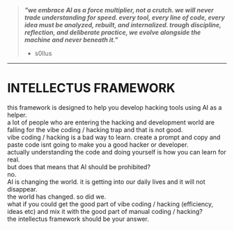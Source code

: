 > ***"we embrace AI as a force multiplier, not a crutch. we will never trade understanding for speed. every tool, every line of code, every idea must be analyzed, rebuilt, and internalized. trough discipline, reflection, and deliberate practice, we evolve alongside the machine and never beneath it."***
> - s0llus

--- 

# INTELLECTUS FRAMEWORK
this framework is designed to help you develop hacking tools using AI as a helper.  
a lot of people who are entering the hacking and development world are falling for the vibe coding / hacking trap and that is not good.  
vibe coding / hacking is a bad way to learn. create a prompt and copy and paste code isnt going to make you a good hacker or developer.  
actually understanding the code and doing yourself is how you can learn for real.  
but does that means that AI should be prohibited?  
no.  
AI is changing the world. it is getting into our daily lives and it will not disappear.  
the world has changed. so did we.  
what if you could get the good part of vibe coding / hacking (efficiency, ideas etc) and mix it with the good part of manual coding / hacking?  
the intellectus framework should be your answer.  
